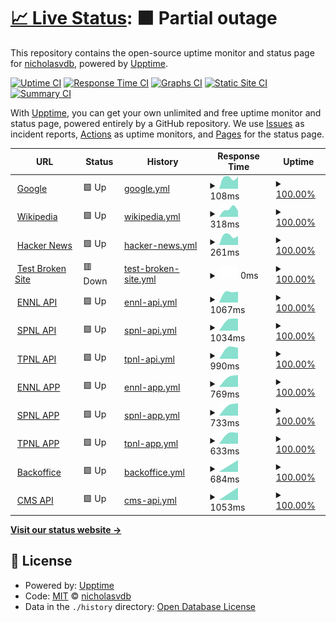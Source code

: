# [📈 Live Status](https://nicholasvdb.github.io/ichoosr-status): <!--live status--> **🟧 Partial outage**

This repository contains the open-source uptime monitor and status page for [nicholasvdb](https://nicholasvdb.github.io/ichoosr-status), powered by [Upptime](https://github.com/upptime/upptime).

[![Uptime CI](https://github.com/nicholasvdb/ichoosr-status/workflows/Uptime%20CI/badge.svg)](https://github.com/nicholasvdb/ichoosr-status/actions?query=workflow%3A%22Uptime+CI%22)
[![Response Time CI](https://github.com/nicholasvdb/ichoosr-status/workflows/Response%20Time%20CI/badge.svg)](https://github.com/nicholasvdb/ichoosr-status/actions?query=workflow%3A%22Response+Time+CI%22)
[![Graphs CI](https://github.com/nicholasvdb/ichoosr-status/workflows/Graphs%20CI/badge.svg)](https://github.com/nicholasvdb/ichoosr-status/actions?query=workflow%3A%22Graphs+CI%22)
[![Static Site CI](https://github.com/nicholasvdb/ichoosr-status/workflows/Static%20Site%20CI/badge.svg)](https://github.com/nicholasvdb/ichoosr-status/actions?query=workflow%3A%22Static+Site+CI%22)
[![Summary CI](https://github.com/nicholasvdb/ichoosr-status/workflows/Summary%20CI/badge.svg)](https://github.com/nicholasvdb/ichoosr-status/actions?query=workflow%3A%22Summary+CI%22)

With [Upptime](https://upptime.js.org), you can get your own unlimited and free uptime monitor and status page, powered entirely by a GitHub repository. We use [Issues](https://github.com/nicholasvdb/ichoosr-status/issues) as incident reports, [Actions](https://github.com/nicholasvdb/ichoosr-status/actions) as uptime monitors, and [Pages](https://nicholasvdb.github.io/ichoosr-status) for the status page.

<!--start: status pages-->
<!-- This summary is generated by Upptime (https://github.com/upptime/upptime) -->
<!-- Do not edit this manually, your changes will be overwritten -->
<!-- prettier-ignore -->
| URL | Status | History | Response Time | Uptime |
| --- | ------ | ------- | ------------- | ------ |
| <img alt="" src="https://favicons.githubusercontent.com/www.google.com" height="13"> [Google](https://www.google.com) | 🟩 Up | [google.yml](https://github.com/nicholasvdb/ichoosr-status/commits/HEAD/history/google.yml) | <details><summary><img alt="Response time graph" src="./graphs/google/response-time-week.png" height="20"> 108ms</summary><br><a href="https://nicholasvdb.github.io/ichoosr-status/history/google"><img alt="Response time 108" src="https://img.shields.io/endpoint?url=https%3A%2F%2Fraw.githubusercontent.com%2Fnicholasvdb%2Fichoosr-status%2FHEAD%2Fapi%2Fgoogle%2Fresponse-time.json"></a><br><a href="https://nicholasvdb.github.io/ichoosr-status/history/google"><img alt="24-hour response time 108" src="https://img.shields.io/endpoint?url=https%3A%2F%2Fraw.githubusercontent.com%2Fnicholasvdb%2Fichoosr-status%2FHEAD%2Fapi%2Fgoogle%2Fresponse-time-day.json"></a><br><a href="https://nicholasvdb.github.io/ichoosr-status/history/google"><img alt="7-day response time 108" src="https://img.shields.io/endpoint?url=https%3A%2F%2Fraw.githubusercontent.com%2Fnicholasvdb%2Fichoosr-status%2FHEAD%2Fapi%2Fgoogle%2Fresponse-time-week.json"></a><br><a href="https://nicholasvdb.github.io/ichoosr-status/history/google"><img alt="30-day response time 108" src="https://img.shields.io/endpoint?url=https%3A%2F%2Fraw.githubusercontent.com%2Fnicholasvdb%2Fichoosr-status%2FHEAD%2Fapi%2Fgoogle%2Fresponse-time-month.json"></a><br><a href="https://nicholasvdb.github.io/ichoosr-status/history/google"><img alt="1-year response time 108" src="https://img.shields.io/endpoint?url=https%3A%2F%2Fraw.githubusercontent.com%2Fnicholasvdb%2Fichoosr-status%2FHEAD%2Fapi%2Fgoogle%2Fresponse-time-year.json"></a></details> | <details><summary><a href="https://nicholasvdb.github.io/ichoosr-status/history/google">100.00%</a></summary><a href="https://nicholasvdb.github.io/ichoosr-status/history/google"><img alt="All-time uptime 100.00%" src="https://img.shields.io/endpoint?url=https%3A%2F%2Fraw.githubusercontent.com%2Fnicholasvdb%2Fichoosr-status%2FHEAD%2Fapi%2Fgoogle%2Fuptime.json"></a><br><a href="https://nicholasvdb.github.io/ichoosr-status/history/google"><img alt="24-hour uptime 100.00%" src="https://img.shields.io/endpoint?url=https%3A%2F%2Fraw.githubusercontent.com%2Fnicholasvdb%2Fichoosr-status%2FHEAD%2Fapi%2Fgoogle%2Fuptime-day.json"></a><br><a href="https://nicholasvdb.github.io/ichoosr-status/history/google"><img alt="7-day uptime 100.00%" src="https://img.shields.io/endpoint?url=https%3A%2F%2Fraw.githubusercontent.com%2Fnicholasvdb%2Fichoosr-status%2FHEAD%2Fapi%2Fgoogle%2Fuptime-week.json"></a><br><a href="https://nicholasvdb.github.io/ichoosr-status/history/google"><img alt="30-day uptime 100.00%" src="https://img.shields.io/endpoint?url=https%3A%2F%2Fraw.githubusercontent.com%2Fnicholasvdb%2Fichoosr-status%2FHEAD%2Fapi%2Fgoogle%2Fuptime-month.json"></a><br><a href="https://nicholasvdb.github.io/ichoosr-status/history/google"><img alt="1-year uptime 100.00%" src="https://img.shields.io/endpoint?url=https%3A%2F%2Fraw.githubusercontent.com%2Fnicholasvdb%2Fichoosr-status%2FHEAD%2Fapi%2Fgoogle%2Fuptime-year.json"></a></details>
| <img alt="" src="https://favicons.githubusercontent.com/en.wikipedia.org" height="13"> [Wikipedia](https://en.wikipedia.org) | 🟩 Up | [wikipedia.yml](https://github.com/nicholasvdb/ichoosr-status/commits/HEAD/history/wikipedia.yml) | <details><summary><img alt="Response time graph" src="./graphs/wikipedia/response-time-week.png" height="20"> 318ms</summary><br><a href="https://nicholasvdb.github.io/ichoosr-status/history/wikipedia"><img alt="Response time 318" src="https://img.shields.io/endpoint?url=https%3A%2F%2Fraw.githubusercontent.com%2Fnicholasvdb%2Fichoosr-status%2FHEAD%2Fapi%2Fwikipedia%2Fresponse-time.json"></a><br><a href="https://nicholasvdb.github.io/ichoosr-status/history/wikipedia"><img alt="24-hour response time 318" src="https://img.shields.io/endpoint?url=https%3A%2F%2Fraw.githubusercontent.com%2Fnicholasvdb%2Fichoosr-status%2FHEAD%2Fapi%2Fwikipedia%2Fresponse-time-day.json"></a><br><a href="https://nicholasvdb.github.io/ichoosr-status/history/wikipedia"><img alt="7-day response time 318" src="https://img.shields.io/endpoint?url=https%3A%2F%2Fraw.githubusercontent.com%2Fnicholasvdb%2Fichoosr-status%2FHEAD%2Fapi%2Fwikipedia%2Fresponse-time-week.json"></a><br><a href="https://nicholasvdb.github.io/ichoosr-status/history/wikipedia"><img alt="30-day response time 318" src="https://img.shields.io/endpoint?url=https%3A%2F%2Fraw.githubusercontent.com%2Fnicholasvdb%2Fichoosr-status%2FHEAD%2Fapi%2Fwikipedia%2Fresponse-time-month.json"></a><br><a href="https://nicholasvdb.github.io/ichoosr-status/history/wikipedia"><img alt="1-year response time 318" src="https://img.shields.io/endpoint?url=https%3A%2F%2Fraw.githubusercontent.com%2Fnicholasvdb%2Fichoosr-status%2FHEAD%2Fapi%2Fwikipedia%2Fresponse-time-year.json"></a></details> | <details><summary><a href="https://nicholasvdb.github.io/ichoosr-status/history/wikipedia">100.00%</a></summary><a href="https://nicholasvdb.github.io/ichoosr-status/history/wikipedia"><img alt="All-time uptime 100.00%" src="https://img.shields.io/endpoint?url=https%3A%2F%2Fraw.githubusercontent.com%2Fnicholasvdb%2Fichoosr-status%2FHEAD%2Fapi%2Fwikipedia%2Fuptime.json"></a><br><a href="https://nicholasvdb.github.io/ichoosr-status/history/wikipedia"><img alt="24-hour uptime 100.00%" src="https://img.shields.io/endpoint?url=https%3A%2F%2Fraw.githubusercontent.com%2Fnicholasvdb%2Fichoosr-status%2FHEAD%2Fapi%2Fwikipedia%2Fuptime-day.json"></a><br><a href="https://nicholasvdb.github.io/ichoosr-status/history/wikipedia"><img alt="7-day uptime 100.00%" src="https://img.shields.io/endpoint?url=https%3A%2F%2Fraw.githubusercontent.com%2Fnicholasvdb%2Fichoosr-status%2FHEAD%2Fapi%2Fwikipedia%2Fuptime-week.json"></a><br><a href="https://nicholasvdb.github.io/ichoosr-status/history/wikipedia"><img alt="30-day uptime 100.00%" src="https://img.shields.io/endpoint?url=https%3A%2F%2Fraw.githubusercontent.com%2Fnicholasvdb%2Fichoosr-status%2FHEAD%2Fapi%2Fwikipedia%2Fuptime-month.json"></a><br><a href="https://nicholasvdb.github.io/ichoosr-status/history/wikipedia"><img alt="1-year uptime 100.00%" src="https://img.shields.io/endpoint?url=https%3A%2F%2Fraw.githubusercontent.com%2Fnicholasvdb%2Fichoosr-status%2FHEAD%2Fapi%2Fwikipedia%2Fuptime-year.json"></a></details>
| <img alt="" src="https://favicons.githubusercontent.com/news.ycombinator.com" height="13"> [Hacker News](https://news.ycombinator.com) | 🟩 Up | [hacker-news.yml](https://github.com/nicholasvdb/ichoosr-status/commits/HEAD/history/hacker-news.yml) | <details><summary><img alt="Response time graph" src="./graphs/hacker-news/response-time-week.png" height="20"> 261ms</summary><br><a href="https://nicholasvdb.github.io/ichoosr-status/history/hacker-news"><img alt="Response time 261" src="https://img.shields.io/endpoint?url=https%3A%2F%2Fraw.githubusercontent.com%2Fnicholasvdb%2Fichoosr-status%2FHEAD%2Fapi%2Fhacker-news%2Fresponse-time.json"></a><br><a href="https://nicholasvdb.github.io/ichoosr-status/history/hacker-news"><img alt="24-hour response time 261" src="https://img.shields.io/endpoint?url=https%3A%2F%2Fraw.githubusercontent.com%2Fnicholasvdb%2Fichoosr-status%2FHEAD%2Fapi%2Fhacker-news%2Fresponse-time-day.json"></a><br><a href="https://nicholasvdb.github.io/ichoosr-status/history/hacker-news"><img alt="7-day response time 261" src="https://img.shields.io/endpoint?url=https%3A%2F%2Fraw.githubusercontent.com%2Fnicholasvdb%2Fichoosr-status%2FHEAD%2Fapi%2Fhacker-news%2Fresponse-time-week.json"></a><br><a href="https://nicholasvdb.github.io/ichoosr-status/history/hacker-news"><img alt="30-day response time 261" src="https://img.shields.io/endpoint?url=https%3A%2F%2Fraw.githubusercontent.com%2Fnicholasvdb%2Fichoosr-status%2FHEAD%2Fapi%2Fhacker-news%2Fresponse-time-month.json"></a><br><a href="https://nicholasvdb.github.io/ichoosr-status/history/hacker-news"><img alt="1-year response time 261" src="https://img.shields.io/endpoint?url=https%3A%2F%2Fraw.githubusercontent.com%2Fnicholasvdb%2Fichoosr-status%2FHEAD%2Fapi%2Fhacker-news%2Fresponse-time-year.json"></a></details> | <details><summary><a href="https://nicholasvdb.github.io/ichoosr-status/history/hacker-news">100.00%</a></summary><a href="https://nicholasvdb.github.io/ichoosr-status/history/hacker-news"><img alt="All-time uptime 100.00%" src="https://img.shields.io/endpoint?url=https%3A%2F%2Fraw.githubusercontent.com%2Fnicholasvdb%2Fichoosr-status%2FHEAD%2Fapi%2Fhacker-news%2Fuptime.json"></a><br><a href="https://nicholasvdb.github.io/ichoosr-status/history/hacker-news"><img alt="24-hour uptime 100.00%" src="https://img.shields.io/endpoint?url=https%3A%2F%2Fraw.githubusercontent.com%2Fnicholasvdb%2Fichoosr-status%2FHEAD%2Fapi%2Fhacker-news%2Fuptime-day.json"></a><br><a href="https://nicholasvdb.github.io/ichoosr-status/history/hacker-news"><img alt="7-day uptime 100.00%" src="https://img.shields.io/endpoint?url=https%3A%2F%2Fraw.githubusercontent.com%2Fnicholasvdb%2Fichoosr-status%2FHEAD%2Fapi%2Fhacker-news%2Fuptime-week.json"></a><br><a href="https://nicholasvdb.github.io/ichoosr-status/history/hacker-news"><img alt="30-day uptime 100.00%" src="https://img.shields.io/endpoint?url=https%3A%2F%2Fraw.githubusercontent.com%2Fnicholasvdb%2Fichoosr-status%2FHEAD%2Fapi%2Fhacker-news%2Fuptime-month.json"></a><br><a href="https://nicholasvdb.github.io/ichoosr-status/history/hacker-news"><img alt="1-year uptime 100.00%" src="https://img.shields.io/endpoint?url=https%3A%2F%2Fraw.githubusercontent.com%2Fnicholasvdb%2Fichoosr-status%2FHEAD%2Fapi%2Fhacker-news%2Fuptime-year.json"></a></details>
| <img alt="" src="https://favicons.githubusercontent.com/thissitedoesnotexist.koj.co" height="13"> [Test Broken Site](https://thissitedoesnotexist.koj.co) | 🟥 Down | [test-broken-site.yml](https://github.com/nicholasvdb/ichoosr-status/commits/HEAD/history/test-broken-site.yml) | <details><summary><img alt="Response time graph" src="./graphs/test-broken-site/response-time-week.png" height="20"> 0ms</summary><br><a href="https://nicholasvdb.github.io/ichoosr-status/history/test-broken-site"><img alt="Response time 0" src="https://img.shields.io/endpoint?url=https%3A%2F%2Fraw.githubusercontent.com%2Fnicholasvdb%2Fichoosr-status%2FHEAD%2Fapi%2Ftest-broken-site%2Fresponse-time.json"></a><br><a href="https://nicholasvdb.github.io/ichoosr-status/history/test-broken-site"><img alt="24-hour response time 0" src="https://img.shields.io/endpoint?url=https%3A%2F%2Fraw.githubusercontent.com%2Fnicholasvdb%2Fichoosr-status%2FHEAD%2Fapi%2Ftest-broken-site%2Fresponse-time-day.json"></a><br><a href="https://nicholasvdb.github.io/ichoosr-status/history/test-broken-site"><img alt="7-day response time 0" src="https://img.shields.io/endpoint?url=https%3A%2F%2Fraw.githubusercontent.com%2Fnicholasvdb%2Fichoosr-status%2FHEAD%2Fapi%2Ftest-broken-site%2Fresponse-time-week.json"></a><br><a href="https://nicholasvdb.github.io/ichoosr-status/history/test-broken-site"><img alt="30-day response time 0" src="https://img.shields.io/endpoint?url=https%3A%2F%2Fraw.githubusercontent.com%2Fnicholasvdb%2Fichoosr-status%2FHEAD%2Fapi%2Ftest-broken-site%2Fresponse-time-month.json"></a><br><a href="https://nicholasvdb.github.io/ichoosr-status/history/test-broken-site"><img alt="1-year response time 0" src="https://img.shields.io/endpoint?url=https%3A%2F%2Fraw.githubusercontent.com%2Fnicholasvdb%2Fichoosr-status%2FHEAD%2Fapi%2Ftest-broken-site%2Fresponse-time-year.json"></a></details> | <details><summary><a href="https://nicholasvdb.github.io/ichoosr-status/history/test-broken-site">100.00%</a></summary><a href="https://nicholasvdb.github.io/ichoosr-status/history/test-broken-site"><img alt="All-time uptime 100.00%" src="https://img.shields.io/endpoint?url=https%3A%2F%2Fraw.githubusercontent.com%2Fnicholasvdb%2Fichoosr-status%2FHEAD%2Fapi%2Ftest-broken-site%2Fuptime.json"></a><br><a href="https://nicholasvdb.github.io/ichoosr-status/history/test-broken-site"><img alt="24-hour uptime 100.00%" src="https://img.shields.io/endpoint?url=https%3A%2F%2Fraw.githubusercontent.com%2Fnicholasvdb%2Fichoosr-status%2FHEAD%2Fapi%2Ftest-broken-site%2Fuptime-day.json"></a><br><a href="https://nicholasvdb.github.io/ichoosr-status/history/test-broken-site"><img alt="7-day uptime 100.00%" src="https://img.shields.io/endpoint?url=https%3A%2F%2Fraw.githubusercontent.com%2Fnicholasvdb%2Fichoosr-status%2FHEAD%2Fapi%2Ftest-broken-site%2Fuptime-week.json"></a><br><a href="https://nicholasvdb.github.io/ichoosr-status/history/test-broken-site"><img alt="30-day uptime 100.00%" src="https://img.shields.io/endpoint?url=https%3A%2F%2Fraw.githubusercontent.com%2Fnicholasvdb%2Fichoosr-status%2FHEAD%2Fapi%2Ftest-broken-site%2Fuptime-month.json"></a><br><a href="https://nicholasvdb.github.io/ichoosr-status/history/test-broken-site"><img alt="1-year uptime 100.00%" src="https://img.shields.io/endpoint?url=https%3A%2F%2Fraw.githubusercontent.com%2Fnicholasvdb%2Fichoosr-status%2FHEAD%2Fapi%2Ftest-broken-site%2Fuptime-year.json"></a></details>
| <img alt="" src="https://favicons.githubusercontent.com/api-ennl.ichoosr.com" height="13"> [ENNL API](https://api-ennl.ichoosr.com) | 🟩 Up | [ennl-api.yml](https://github.com/nicholasvdb/ichoosr-status/commits/HEAD/history/ennl-api.yml) | <details><summary><img alt="Response time graph" src="./graphs/ennl-api/response-time-week.png" height="20"> 1067ms</summary><br><a href="https://nicholasvdb.github.io/ichoosr-status/history/ennl-api"><img alt="Response time 1067" src="https://img.shields.io/endpoint?url=https%3A%2F%2Fraw.githubusercontent.com%2Fnicholasvdb%2Fichoosr-status%2FHEAD%2Fapi%2Fennl-api%2Fresponse-time.json"></a><br><a href="https://nicholasvdb.github.io/ichoosr-status/history/ennl-api"><img alt="24-hour response time 1067" src="https://img.shields.io/endpoint?url=https%3A%2F%2Fraw.githubusercontent.com%2Fnicholasvdb%2Fichoosr-status%2FHEAD%2Fapi%2Fennl-api%2Fresponse-time-day.json"></a><br><a href="https://nicholasvdb.github.io/ichoosr-status/history/ennl-api"><img alt="7-day response time 1067" src="https://img.shields.io/endpoint?url=https%3A%2F%2Fraw.githubusercontent.com%2Fnicholasvdb%2Fichoosr-status%2FHEAD%2Fapi%2Fennl-api%2Fresponse-time-week.json"></a><br><a href="https://nicholasvdb.github.io/ichoosr-status/history/ennl-api"><img alt="30-day response time 1067" src="https://img.shields.io/endpoint?url=https%3A%2F%2Fraw.githubusercontent.com%2Fnicholasvdb%2Fichoosr-status%2FHEAD%2Fapi%2Fennl-api%2Fresponse-time-month.json"></a><br><a href="https://nicholasvdb.github.io/ichoosr-status/history/ennl-api"><img alt="1-year response time 1067" src="https://img.shields.io/endpoint?url=https%3A%2F%2Fraw.githubusercontent.com%2Fnicholasvdb%2Fichoosr-status%2FHEAD%2Fapi%2Fennl-api%2Fresponse-time-year.json"></a></details> | <details><summary><a href="https://nicholasvdb.github.io/ichoosr-status/history/ennl-api">100.00%</a></summary><a href="https://nicholasvdb.github.io/ichoosr-status/history/ennl-api"><img alt="All-time uptime 100.00%" src="https://img.shields.io/endpoint?url=https%3A%2F%2Fraw.githubusercontent.com%2Fnicholasvdb%2Fichoosr-status%2FHEAD%2Fapi%2Fennl-api%2Fuptime.json"></a><br><a href="https://nicholasvdb.github.io/ichoosr-status/history/ennl-api"><img alt="24-hour uptime 100.00%" src="https://img.shields.io/endpoint?url=https%3A%2F%2Fraw.githubusercontent.com%2Fnicholasvdb%2Fichoosr-status%2FHEAD%2Fapi%2Fennl-api%2Fuptime-day.json"></a><br><a href="https://nicholasvdb.github.io/ichoosr-status/history/ennl-api"><img alt="7-day uptime 100.00%" src="https://img.shields.io/endpoint?url=https%3A%2F%2Fraw.githubusercontent.com%2Fnicholasvdb%2Fichoosr-status%2FHEAD%2Fapi%2Fennl-api%2Fuptime-week.json"></a><br><a href="https://nicholasvdb.github.io/ichoosr-status/history/ennl-api"><img alt="30-day uptime 100.00%" src="https://img.shields.io/endpoint?url=https%3A%2F%2Fraw.githubusercontent.com%2Fnicholasvdb%2Fichoosr-status%2FHEAD%2Fapi%2Fennl-api%2Fuptime-month.json"></a><br><a href="https://nicholasvdb.github.io/ichoosr-status/history/ennl-api"><img alt="1-year uptime 100.00%" src="https://img.shields.io/endpoint?url=https%3A%2F%2Fraw.githubusercontent.com%2Fnicholasvdb%2Fichoosr-status%2FHEAD%2Fapi%2Fennl-api%2Fuptime-year.json"></a></details>
| <img alt="" src="https://favicons.githubusercontent.com/api-spnl.ichoosr.com" height="13"> [SPNL API](https://api-spnl.ichoosr.com) | 🟩 Up | [spnl-api.yml](https://github.com/nicholasvdb/ichoosr-status/commits/HEAD/history/spnl-api.yml) | <details><summary><img alt="Response time graph" src="./graphs/spnl-api/response-time-week.png" height="20"> 1034ms</summary><br><a href="https://nicholasvdb.github.io/ichoosr-status/history/spnl-api"><img alt="Response time 1034" src="https://img.shields.io/endpoint?url=https%3A%2F%2Fraw.githubusercontent.com%2Fnicholasvdb%2Fichoosr-status%2FHEAD%2Fapi%2Fspnl-api%2Fresponse-time.json"></a><br><a href="https://nicholasvdb.github.io/ichoosr-status/history/spnl-api"><img alt="24-hour response time 1034" src="https://img.shields.io/endpoint?url=https%3A%2F%2Fraw.githubusercontent.com%2Fnicholasvdb%2Fichoosr-status%2FHEAD%2Fapi%2Fspnl-api%2Fresponse-time-day.json"></a><br><a href="https://nicholasvdb.github.io/ichoosr-status/history/spnl-api"><img alt="7-day response time 1034" src="https://img.shields.io/endpoint?url=https%3A%2F%2Fraw.githubusercontent.com%2Fnicholasvdb%2Fichoosr-status%2FHEAD%2Fapi%2Fspnl-api%2Fresponse-time-week.json"></a><br><a href="https://nicholasvdb.github.io/ichoosr-status/history/spnl-api"><img alt="30-day response time 1034" src="https://img.shields.io/endpoint?url=https%3A%2F%2Fraw.githubusercontent.com%2Fnicholasvdb%2Fichoosr-status%2FHEAD%2Fapi%2Fspnl-api%2Fresponse-time-month.json"></a><br><a href="https://nicholasvdb.github.io/ichoosr-status/history/spnl-api"><img alt="1-year response time 1034" src="https://img.shields.io/endpoint?url=https%3A%2F%2Fraw.githubusercontent.com%2Fnicholasvdb%2Fichoosr-status%2FHEAD%2Fapi%2Fspnl-api%2Fresponse-time-year.json"></a></details> | <details><summary><a href="https://nicholasvdb.github.io/ichoosr-status/history/spnl-api">100.00%</a></summary><a href="https://nicholasvdb.github.io/ichoosr-status/history/spnl-api"><img alt="All-time uptime 100.00%" src="https://img.shields.io/endpoint?url=https%3A%2F%2Fraw.githubusercontent.com%2Fnicholasvdb%2Fichoosr-status%2FHEAD%2Fapi%2Fspnl-api%2Fuptime.json"></a><br><a href="https://nicholasvdb.github.io/ichoosr-status/history/spnl-api"><img alt="24-hour uptime 100.00%" src="https://img.shields.io/endpoint?url=https%3A%2F%2Fraw.githubusercontent.com%2Fnicholasvdb%2Fichoosr-status%2FHEAD%2Fapi%2Fspnl-api%2Fuptime-day.json"></a><br><a href="https://nicholasvdb.github.io/ichoosr-status/history/spnl-api"><img alt="7-day uptime 100.00%" src="https://img.shields.io/endpoint?url=https%3A%2F%2Fraw.githubusercontent.com%2Fnicholasvdb%2Fichoosr-status%2FHEAD%2Fapi%2Fspnl-api%2Fuptime-week.json"></a><br><a href="https://nicholasvdb.github.io/ichoosr-status/history/spnl-api"><img alt="30-day uptime 100.00%" src="https://img.shields.io/endpoint?url=https%3A%2F%2Fraw.githubusercontent.com%2Fnicholasvdb%2Fichoosr-status%2FHEAD%2Fapi%2Fspnl-api%2Fuptime-month.json"></a><br><a href="https://nicholasvdb.github.io/ichoosr-status/history/spnl-api"><img alt="1-year uptime 100.00%" src="https://img.shields.io/endpoint?url=https%3A%2F%2Fraw.githubusercontent.com%2Fnicholasvdb%2Fichoosr-status%2FHEAD%2Fapi%2Fspnl-api%2Fuptime-year.json"></a></details>
| <img alt="" src="https://favicons.githubusercontent.com/api-tpnl.ichoosr.com" height="13"> [TPNL API](https://api-tpnl.ichoosr.com) | 🟩 Up | [tpnl-api.yml](https://github.com/nicholasvdb/ichoosr-status/commits/HEAD/history/tpnl-api.yml) | <details><summary><img alt="Response time graph" src="./graphs/tpnl-api/response-time-week.png" height="20"> 990ms</summary><br><a href="https://nicholasvdb.github.io/ichoosr-status/history/tpnl-api"><img alt="Response time 990" src="https://img.shields.io/endpoint?url=https%3A%2F%2Fraw.githubusercontent.com%2Fnicholasvdb%2Fichoosr-status%2FHEAD%2Fapi%2Ftpnl-api%2Fresponse-time.json"></a><br><a href="https://nicholasvdb.github.io/ichoosr-status/history/tpnl-api"><img alt="24-hour response time 990" src="https://img.shields.io/endpoint?url=https%3A%2F%2Fraw.githubusercontent.com%2Fnicholasvdb%2Fichoosr-status%2FHEAD%2Fapi%2Ftpnl-api%2Fresponse-time-day.json"></a><br><a href="https://nicholasvdb.github.io/ichoosr-status/history/tpnl-api"><img alt="7-day response time 990" src="https://img.shields.io/endpoint?url=https%3A%2F%2Fraw.githubusercontent.com%2Fnicholasvdb%2Fichoosr-status%2FHEAD%2Fapi%2Ftpnl-api%2Fresponse-time-week.json"></a><br><a href="https://nicholasvdb.github.io/ichoosr-status/history/tpnl-api"><img alt="30-day response time 990" src="https://img.shields.io/endpoint?url=https%3A%2F%2Fraw.githubusercontent.com%2Fnicholasvdb%2Fichoosr-status%2FHEAD%2Fapi%2Ftpnl-api%2Fresponse-time-month.json"></a><br><a href="https://nicholasvdb.github.io/ichoosr-status/history/tpnl-api"><img alt="1-year response time 990" src="https://img.shields.io/endpoint?url=https%3A%2F%2Fraw.githubusercontent.com%2Fnicholasvdb%2Fichoosr-status%2FHEAD%2Fapi%2Ftpnl-api%2Fresponse-time-year.json"></a></details> | <details><summary><a href="https://nicholasvdb.github.io/ichoosr-status/history/tpnl-api">100.00%</a></summary><a href="https://nicholasvdb.github.io/ichoosr-status/history/tpnl-api"><img alt="All-time uptime 100.00%" src="https://img.shields.io/endpoint?url=https%3A%2F%2Fraw.githubusercontent.com%2Fnicholasvdb%2Fichoosr-status%2FHEAD%2Fapi%2Ftpnl-api%2Fuptime.json"></a><br><a href="https://nicholasvdb.github.io/ichoosr-status/history/tpnl-api"><img alt="24-hour uptime 100.00%" src="https://img.shields.io/endpoint?url=https%3A%2F%2Fraw.githubusercontent.com%2Fnicholasvdb%2Fichoosr-status%2FHEAD%2Fapi%2Ftpnl-api%2Fuptime-day.json"></a><br><a href="https://nicholasvdb.github.io/ichoosr-status/history/tpnl-api"><img alt="7-day uptime 100.00%" src="https://img.shields.io/endpoint?url=https%3A%2F%2Fraw.githubusercontent.com%2Fnicholasvdb%2Fichoosr-status%2FHEAD%2Fapi%2Ftpnl-api%2Fuptime-week.json"></a><br><a href="https://nicholasvdb.github.io/ichoosr-status/history/tpnl-api"><img alt="30-day uptime 100.00%" src="https://img.shields.io/endpoint?url=https%3A%2F%2Fraw.githubusercontent.com%2Fnicholasvdb%2Fichoosr-status%2FHEAD%2Fapi%2Ftpnl-api%2Fuptime-month.json"></a><br><a href="https://nicholasvdb.github.io/ichoosr-status/history/tpnl-api"><img alt="1-year uptime 100.00%" src="https://img.shields.io/endpoint?url=https%3A%2F%2Fraw.githubusercontent.com%2Fnicholasvdb%2Fichoosr-status%2FHEAD%2Fapi%2Ftpnl-api%2Fuptime-year.json"></a></details>
| <img alt="" src="https://favicons.githubusercontent.com/app-ennl.ichoosr.com" height="13"> [ENNL APP](https://app-ennl.ichoosr.com) | 🟩 Up | [ennl-app.yml](https://github.com/nicholasvdb/ichoosr-status/commits/HEAD/history/ennl-app.yml) | <details><summary><img alt="Response time graph" src="./graphs/ennl-app/response-time-week.png" height="20"> 769ms</summary><br><a href="https://nicholasvdb.github.io/ichoosr-status/history/ennl-app"><img alt="Response time 769" src="https://img.shields.io/endpoint?url=https%3A%2F%2Fraw.githubusercontent.com%2Fnicholasvdb%2Fichoosr-status%2FHEAD%2Fapi%2Fennl-app%2Fresponse-time.json"></a><br><a href="https://nicholasvdb.github.io/ichoosr-status/history/ennl-app"><img alt="24-hour response time 769" src="https://img.shields.io/endpoint?url=https%3A%2F%2Fraw.githubusercontent.com%2Fnicholasvdb%2Fichoosr-status%2FHEAD%2Fapi%2Fennl-app%2Fresponse-time-day.json"></a><br><a href="https://nicholasvdb.github.io/ichoosr-status/history/ennl-app"><img alt="7-day response time 769" src="https://img.shields.io/endpoint?url=https%3A%2F%2Fraw.githubusercontent.com%2Fnicholasvdb%2Fichoosr-status%2FHEAD%2Fapi%2Fennl-app%2Fresponse-time-week.json"></a><br><a href="https://nicholasvdb.github.io/ichoosr-status/history/ennl-app"><img alt="30-day response time 769" src="https://img.shields.io/endpoint?url=https%3A%2F%2Fraw.githubusercontent.com%2Fnicholasvdb%2Fichoosr-status%2FHEAD%2Fapi%2Fennl-app%2Fresponse-time-month.json"></a><br><a href="https://nicholasvdb.github.io/ichoosr-status/history/ennl-app"><img alt="1-year response time 769" src="https://img.shields.io/endpoint?url=https%3A%2F%2Fraw.githubusercontent.com%2Fnicholasvdb%2Fichoosr-status%2FHEAD%2Fapi%2Fennl-app%2Fresponse-time-year.json"></a></details> | <details><summary><a href="https://nicholasvdb.github.io/ichoosr-status/history/ennl-app">100.00%</a></summary><a href="https://nicholasvdb.github.io/ichoosr-status/history/ennl-app"><img alt="All-time uptime 100.00%" src="https://img.shields.io/endpoint?url=https%3A%2F%2Fraw.githubusercontent.com%2Fnicholasvdb%2Fichoosr-status%2FHEAD%2Fapi%2Fennl-app%2Fuptime.json"></a><br><a href="https://nicholasvdb.github.io/ichoosr-status/history/ennl-app"><img alt="24-hour uptime 100.00%" src="https://img.shields.io/endpoint?url=https%3A%2F%2Fraw.githubusercontent.com%2Fnicholasvdb%2Fichoosr-status%2FHEAD%2Fapi%2Fennl-app%2Fuptime-day.json"></a><br><a href="https://nicholasvdb.github.io/ichoosr-status/history/ennl-app"><img alt="7-day uptime 100.00%" src="https://img.shields.io/endpoint?url=https%3A%2F%2Fraw.githubusercontent.com%2Fnicholasvdb%2Fichoosr-status%2FHEAD%2Fapi%2Fennl-app%2Fuptime-week.json"></a><br><a href="https://nicholasvdb.github.io/ichoosr-status/history/ennl-app"><img alt="30-day uptime 100.00%" src="https://img.shields.io/endpoint?url=https%3A%2F%2Fraw.githubusercontent.com%2Fnicholasvdb%2Fichoosr-status%2FHEAD%2Fapi%2Fennl-app%2Fuptime-month.json"></a><br><a href="https://nicholasvdb.github.io/ichoosr-status/history/ennl-app"><img alt="1-year uptime 100.00%" src="https://img.shields.io/endpoint?url=https%3A%2F%2Fraw.githubusercontent.com%2Fnicholasvdb%2Fichoosr-status%2FHEAD%2Fapi%2Fennl-app%2Fuptime-year.json"></a></details>
| <img alt="" src="https://favicons.githubusercontent.com/app-spnl.ichoosr.com" height="13"> [SPNL APP](https://app-spnl.ichoosr.com) | 🟩 Up | [spnl-app.yml](https://github.com/nicholasvdb/ichoosr-status/commits/HEAD/history/spnl-app.yml) | <details><summary><img alt="Response time graph" src="./graphs/spnl-app/response-time-week.png" height="20"> 733ms</summary><br><a href="https://nicholasvdb.github.io/ichoosr-status/history/spnl-app"><img alt="Response time 733" src="https://img.shields.io/endpoint?url=https%3A%2F%2Fraw.githubusercontent.com%2Fnicholasvdb%2Fichoosr-status%2FHEAD%2Fapi%2Fspnl-app%2Fresponse-time.json"></a><br><a href="https://nicholasvdb.github.io/ichoosr-status/history/spnl-app"><img alt="24-hour response time 733" src="https://img.shields.io/endpoint?url=https%3A%2F%2Fraw.githubusercontent.com%2Fnicholasvdb%2Fichoosr-status%2FHEAD%2Fapi%2Fspnl-app%2Fresponse-time-day.json"></a><br><a href="https://nicholasvdb.github.io/ichoosr-status/history/spnl-app"><img alt="7-day response time 733" src="https://img.shields.io/endpoint?url=https%3A%2F%2Fraw.githubusercontent.com%2Fnicholasvdb%2Fichoosr-status%2FHEAD%2Fapi%2Fspnl-app%2Fresponse-time-week.json"></a><br><a href="https://nicholasvdb.github.io/ichoosr-status/history/spnl-app"><img alt="30-day response time 733" src="https://img.shields.io/endpoint?url=https%3A%2F%2Fraw.githubusercontent.com%2Fnicholasvdb%2Fichoosr-status%2FHEAD%2Fapi%2Fspnl-app%2Fresponse-time-month.json"></a><br><a href="https://nicholasvdb.github.io/ichoosr-status/history/spnl-app"><img alt="1-year response time 733" src="https://img.shields.io/endpoint?url=https%3A%2F%2Fraw.githubusercontent.com%2Fnicholasvdb%2Fichoosr-status%2FHEAD%2Fapi%2Fspnl-app%2Fresponse-time-year.json"></a></details> | <details><summary><a href="https://nicholasvdb.github.io/ichoosr-status/history/spnl-app">100.00%</a></summary><a href="https://nicholasvdb.github.io/ichoosr-status/history/spnl-app"><img alt="All-time uptime 100.00%" src="https://img.shields.io/endpoint?url=https%3A%2F%2Fraw.githubusercontent.com%2Fnicholasvdb%2Fichoosr-status%2FHEAD%2Fapi%2Fspnl-app%2Fuptime.json"></a><br><a href="https://nicholasvdb.github.io/ichoosr-status/history/spnl-app"><img alt="24-hour uptime 100.00%" src="https://img.shields.io/endpoint?url=https%3A%2F%2Fraw.githubusercontent.com%2Fnicholasvdb%2Fichoosr-status%2FHEAD%2Fapi%2Fspnl-app%2Fuptime-day.json"></a><br><a href="https://nicholasvdb.github.io/ichoosr-status/history/spnl-app"><img alt="7-day uptime 100.00%" src="https://img.shields.io/endpoint?url=https%3A%2F%2Fraw.githubusercontent.com%2Fnicholasvdb%2Fichoosr-status%2FHEAD%2Fapi%2Fspnl-app%2Fuptime-week.json"></a><br><a href="https://nicholasvdb.github.io/ichoosr-status/history/spnl-app"><img alt="30-day uptime 100.00%" src="https://img.shields.io/endpoint?url=https%3A%2F%2Fraw.githubusercontent.com%2Fnicholasvdb%2Fichoosr-status%2FHEAD%2Fapi%2Fspnl-app%2Fuptime-month.json"></a><br><a href="https://nicholasvdb.github.io/ichoosr-status/history/spnl-app"><img alt="1-year uptime 100.00%" src="https://img.shields.io/endpoint?url=https%3A%2F%2Fraw.githubusercontent.com%2Fnicholasvdb%2Fichoosr-status%2FHEAD%2Fapi%2Fspnl-app%2Fuptime-year.json"></a></details>
| <img alt="" src="https://favicons.githubusercontent.com/internetcollectief.eigenhuis.nl" height="13"> [TPNL APP](https://internetcollectief.eigenhuis.nl) | 🟩 Up | [tpnl-app.yml](https://github.com/nicholasvdb/ichoosr-status/commits/HEAD/history/tpnl-app.yml) | <details><summary><img alt="Response time graph" src="./graphs/tpnl-app/response-time-week.png" height="20"> 633ms</summary><br><a href="https://nicholasvdb.github.io/ichoosr-status/history/tpnl-app"><img alt="Response time 633" src="https://img.shields.io/endpoint?url=https%3A%2F%2Fraw.githubusercontent.com%2Fnicholasvdb%2Fichoosr-status%2FHEAD%2Fapi%2Ftpnl-app%2Fresponse-time.json"></a><br><a href="https://nicholasvdb.github.io/ichoosr-status/history/tpnl-app"><img alt="24-hour response time 633" src="https://img.shields.io/endpoint?url=https%3A%2F%2Fraw.githubusercontent.com%2Fnicholasvdb%2Fichoosr-status%2FHEAD%2Fapi%2Ftpnl-app%2Fresponse-time-day.json"></a><br><a href="https://nicholasvdb.github.io/ichoosr-status/history/tpnl-app"><img alt="7-day response time 633" src="https://img.shields.io/endpoint?url=https%3A%2F%2Fraw.githubusercontent.com%2Fnicholasvdb%2Fichoosr-status%2FHEAD%2Fapi%2Ftpnl-app%2Fresponse-time-week.json"></a><br><a href="https://nicholasvdb.github.io/ichoosr-status/history/tpnl-app"><img alt="30-day response time 633" src="https://img.shields.io/endpoint?url=https%3A%2F%2Fraw.githubusercontent.com%2Fnicholasvdb%2Fichoosr-status%2FHEAD%2Fapi%2Ftpnl-app%2Fresponse-time-month.json"></a><br><a href="https://nicholasvdb.github.io/ichoosr-status/history/tpnl-app"><img alt="1-year response time 633" src="https://img.shields.io/endpoint?url=https%3A%2F%2Fraw.githubusercontent.com%2Fnicholasvdb%2Fichoosr-status%2FHEAD%2Fapi%2Ftpnl-app%2Fresponse-time-year.json"></a></details> | <details><summary><a href="https://nicholasvdb.github.io/ichoosr-status/history/tpnl-app">100.00%</a></summary><a href="https://nicholasvdb.github.io/ichoosr-status/history/tpnl-app"><img alt="All-time uptime 100.00%" src="https://img.shields.io/endpoint?url=https%3A%2F%2Fraw.githubusercontent.com%2Fnicholasvdb%2Fichoosr-status%2FHEAD%2Fapi%2Ftpnl-app%2Fuptime.json"></a><br><a href="https://nicholasvdb.github.io/ichoosr-status/history/tpnl-app"><img alt="24-hour uptime 100.00%" src="https://img.shields.io/endpoint?url=https%3A%2F%2Fraw.githubusercontent.com%2Fnicholasvdb%2Fichoosr-status%2FHEAD%2Fapi%2Ftpnl-app%2Fuptime-day.json"></a><br><a href="https://nicholasvdb.github.io/ichoosr-status/history/tpnl-app"><img alt="7-day uptime 100.00%" src="https://img.shields.io/endpoint?url=https%3A%2F%2Fraw.githubusercontent.com%2Fnicholasvdb%2Fichoosr-status%2FHEAD%2Fapi%2Ftpnl-app%2Fuptime-week.json"></a><br><a href="https://nicholasvdb.github.io/ichoosr-status/history/tpnl-app"><img alt="30-day uptime 100.00%" src="https://img.shields.io/endpoint?url=https%3A%2F%2Fraw.githubusercontent.com%2Fnicholasvdb%2Fichoosr-status%2FHEAD%2Fapi%2Ftpnl-app%2Fuptime-month.json"></a><br><a href="https://nicholasvdb.github.io/ichoosr-status/history/tpnl-app"><img alt="1-year uptime 100.00%" src="https://img.shields.io/endpoint?url=https%3A%2F%2Fraw.githubusercontent.com%2Fnicholasvdb%2Fichoosr-status%2FHEAD%2Fapi%2Ftpnl-app%2Fuptime-year.json"></a></details>
| <img alt="" src="https://favicons.githubusercontent.com/backoffice.ichoosr.com" height="13"> [Backoffice](https://backoffice.ichoosr.com) | 🟩 Up | [backoffice.yml](https://github.com/nicholasvdb/ichoosr-status/commits/HEAD/history/backoffice.yml) | <details><summary><img alt="Response time graph" src="./graphs/backoffice/response-time-week.png" height="20"> 684ms</summary><br><a href="https://nicholasvdb.github.io/ichoosr-status/history/backoffice"><img alt="Response time 684" src="https://img.shields.io/endpoint?url=https%3A%2F%2Fraw.githubusercontent.com%2Fnicholasvdb%2Fichoosr-status%2FHEAD%2Fapi%2Fbackoffice%2Fresponse-time.json"></a><br><a href="https://nicholasvdb.github.io/ichoosr-status/history/backoffice"><img alt="24-hour response time 684" src="https://img.shields.io/endpoint?url=https%3A%2F%2Fraw.githubusercontent.com%2Fnicholasvdb%2Fichoosr-status%2FHEAD%2Fapi%2Fbackoffice%2Fresponse-time-day.json"></a><br><a href="https://nicholasvdb.github.io/ichoosr-status/history/backoffice"><img alt="7-day response time 684" src="https://img.shields.io/endpoint?url=https%3A%2F%2Fraw.githubusercontent.com%2Fnicholasvdb%2Fichoosr-status%2FHEAD%2Fapi%2Fbackoffice%2Fresponse-time-week.json"></a><br><a href="https://nicholasvdb.github.io/ichoosr-status/history/backoffice"><img alt="30-day response time 684" src="https://img.shields.io/endpoint?url=https%3A%2F%2Fraw.githubusercontent.com%2Fnicholasvdb%2Fichoosr-status%2FHEAD%2Fapi%2Fbackoffice%2Fresponse-time-month.json"></a><br><a href="https://nicholasvdb.github.io/ichoosr-status/history/backoffice"><img alt="1-year response time 684" src="https://img.shields.io/endpoint?url=https%3A%2F%2Fraw.githubusercontent.com%2Fnicholasvdb%2Fichoosr-status%2FHEAD%2Fapi%2Fbackoffice%2Fresponse-time-year.json"></a></details> | <details><summary><a href="https://nicholasvdb.github.io/ichoosr-status/history/backoffice">100.00%</a></summary><a href="https://nicholasvdb.github.io/ichoosr-status/history/backoffice"><img alt="All-time uptime 100.00%" src="https://img.shields.io/endpoint?url=https%3A%2F%2Fraw.githubusercontent.com%2Fnicholasvdb%2Fichoosr-status%2FHEAD%2Fapi%2Fbackoffice%2Fuptime.json"></a><br><a href="https://nicholasvdb.github.io/ichoosr-status/history/backoffice"><img alt="24-hour uptime 100.00%" src="https://img.shields.io/endpoint?url=https%3A%2F%2Fraw.githubusercontent.com%2Fnicholasvdb%2Fichoosr-status%2FHEAD%2Fapi%2Fbackoffice%2Fuptime-day.json"></a><br><a href="https://nicholasvdb.github.io/ichoosr-status/history/backoffice"><img alt="7-day uptime 100.00%" src="https://img.shields.io/endpoint?url=https%3A%2F%2Fraw.githubusercontent.com%2Fnicholasvdb%2Fichoosr-status%2FHEAD%2Fapi%2Fbackoffice%2Fuptime-week.json"></a><br><a href="https://nicholasvdb.github.io/ichoosr-status/history/backoffice"><img alt="30-day uptime 100.00%" src="https://img.shields.io/endpoint?url=https%3A%2F%2Fraw.githubusercontent.com%2Fnicholasvdb%2Fichoosr-status%2FHEAD%2Fapi%2Fbackoffice%2Fuptime-month.json"></a><br><a href="https://nicholasvdb.github.io/ichoosr-status/history/backoffice"><img alt="1-year uptime 100.00%" src="https://img.shields.io/endpoint?url=https%3A%2F%2Fraw.githubusercontent.com%2Fnicholasvdb%2Fichoosr-status%2FHEAD%2Fapi%2Fbackoffice%2Fuptime-year.json"></a></details>
| <img alt="" src="https://favicons.githubusercontent.com/content.ichoosr.com" height="13"> [CMS API](https://content.ichoosr.com) | 🟩 Up | [cms-api.yml](https://github.com/nicholasvdb/ichoosr-status/commits/HEAD/history/cms-api.yml) | <details><summary><img alt="Response time graph" src="./graphs/cms-api/response-time-week.png" height="20"> 1053ms</summary><br><a href="https://nicholasvdb.github.io/ichoosr-status/history/cms-api"><img alt="Response time 1053" src="https://img.shields.io/endpoint?url=https%3A%2F%2Fraw.githubusercontent.com%2Fnicholasvdb%2Fichoosr-status%2FHEAD%2Fapi%2Fcms-api%2Fresponse-time.json"></a><br><a href="https://nicholasvdb.github.io/ichoosr-status/history/cms-api"><img alt="24-hour response time 1053" src="https://img.shields.io/endpoint?url=https%3A%2F%2Fraw.githubusercontent.com%2Fnicholasvdb%2Fichoosr-status%2FHEAD%2Fapi%2Fcms-api%2Fresponse-time-day.json"></a><br><a href="https://nicholasvdb.github.io/ichoosr-status/history/cms-api"><img alt="7-day response time 1053" src="https://img.shields.io/endpoint?url=https%3A%2F%2Fraw.githubusercontent.com%2Fnicholasvdb%2Fichoosr-status%2FHEAD%2Fapi%2Fcms-api%2Fresponse-time-week.json"></a><br><a href="https://nicholasvdb.github.io/ichoosr-status/history/cms-api"><img alt="30-day response time 1053" src="https://img.shields.io/endpoint?url=https%3A%2F%2Fraw.githubusercontent.com%2Fnicholasvdb%2Fichoosr-status%2FHEAD%2Fapi%2Fcms-api%2Fresponse-time-month.json"></a><br><a href="https://nicholasvdb.github.io/ichoosr-status/history/cms-api"><img alt="1-year response time 1053" src="https://img.shields.io/endpoint?url=https%3A%2F%2Fraw.githubusercontent.com%2Fnicholasvdb%2Fichoosr-status%2FHEAD%2Fapi%2Fcms-api%2Fresponse-time-year.json"></a></details> | <details><summary><a href="https://nicholasvdb.github.io/ichoosr-status/history/cms-api">100.00%</a></summary><a href="https://nicholasvdb.github.io/ichoosr-status/history/cms-api"><img alt="All-time uptime 100.00%" src="https://img.shields.io/endpoint?url=https%3A%2F%2Fraw.githubusercontent.com%2Fnicholasvdb%2Fichoosr-status%2FHEAD%2Fapi%2Fcms-api%2Fuptime.json"></a><br><a href="https://nicholasvdb.github.io/ichoosr-status/history/cms-api"><img alt="24-hour uptime 100.00%" src="https://img.shields.io/endpoint?url=https%3A%2F%2Fraw.githubusercontent.com%2Fnicholasvdb%2Fichoosr-status%2FHEAD%2Fapi%2Fcms-api%2Fuptime-day.json"></a><br><a href="https://nicholasvdb.github.io/ichoosr-status/history/cms-api"><img alt="7-day uptime 100.00%" src="https://img.shields.io/endpoint?url=https%3A%2F%2Fraw.githubusercontent.com%2Fnicholasvdb%2Fichoosr-status%2FHEAD%2Fapi%2Fcms-api%2Fuptime-week.json"></a><br><a href="https://nicholasvdb.github.io/ichoosr-status/history/cms-api"><img alt="30-day uptime 100.00%" src="https://img.shields.io/endpoint?url=https%3A%2F%2Fraw.githubusercontent.com%2Fnicholasvdb%2Fichoosr-status%2FHEAD%2Fapi%2Fcms-api%2Fuptime-month.json"></a><br><a href="https://nicholasvdb.github.io/ichoosr-status/history/cms-api"><img alt="1-year uptime 100.00%" src="https://img.shields.io/endpoint?url=https%3A%2F%2Fraw.githubusercontent.com%2Fnicholasvdb%2Fichoosr-status%2FHEAD%2Fapi%2Fcms-api%2Fuptime-year.json"></a></details>

<!--end: status pages-->

[**Visit our status website →**](https://nicholasvdb.github.io/ichoosr-status)

## 📄 License

- Powered by: [Upptime](https://github.com/upptime/upptime)
- Code: [MIT](./LICENSE) © [nicholasvdb](https://nicholasvdb.github.io/ichoosr-status)
- Data in the `./history` directory: [Open Database License](https://opendatacommons.org/licenses/odbl/1-0/)

